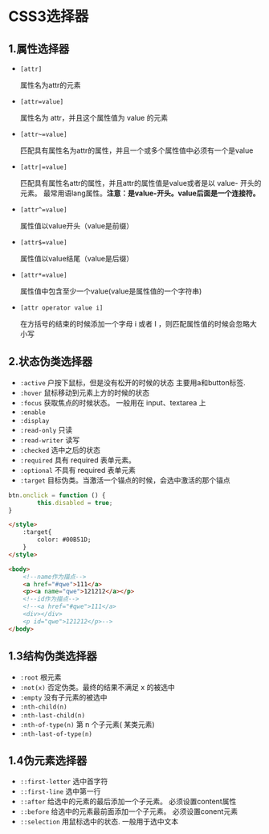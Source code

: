 # CSS3选择器

## 1.属性选择器

- `[attr]`

  属性名为attr的元素

- `[attr=value]`

  属性名为 attr，并且这个属性值为 value 的元素

- `[attr~=value]`

  匹配具有属性名为attr的属性，并且一个或多个属性值中必须有⼀个是value

- `[attr|=value]`

  匹配具有属性名attr的属性，并且attr的属性值是value或者是以 value- 开头的元素。 最常⽤语lang属性。**注意：是value-开头。value后⾯是⼀个连接符。**

- `[attr^=value]`

  属性值以value开头（value是前缀）

- `[attr$=value]`

  属性值以value结尾（value是后缀）

- `[attr*=value]`

  属性值中包含⾄少⼀个value(value是属性值的⼀个字符串)

- `[attr operator value i]`

  在⽅括号的结束的时候添加⼀个字⺟ i 或者 I ，则匹配属性值的时候会忽略⼤⼩写

## 2.状态伪类选择器

- `:active` 户按下⿏标，但是没有松开的时候的状态 主要⽤a和button标签.
- `:hover`         ⿏标移动到元素上⽅的时候的状态
- `:focus`         获取焦点的时候状态。 ⼀般⽤在 input、textarea 上
- `:enable`
- `:display`
- `:read-only`     只读
- `:read-writer`    读写
- `:checked`      选中之后的状态
- `:required`     具有 required 表单元素。
- `:optional`    不具有 required 表单元素
- `:target`    目标伪类。当激活⼀个锚点的时候，会选中激活的那个锚点

```javascript
btn.onclick = function () {
        this.disabled = true;
}
```

```html
</style>
    :target{
        color: #00B51D;
    }
</style>

<body>
    <!--name作为描点-->
    <a href="#qwe">111</a>
    <p><a name="qwe">121212</a></p>
    <!--id作为描点-->
    <!--<a href="#qwe">111</a>
	<div></div>
	<p id="qwe">121212</p>-->
</body>
```

## 1.3结构伪类选择器

- `:root`   根元素
- `:not(x)`   否定伪类。最终的结果不满⾜ x 的被选中
- `:empty`  没有子元素的被选中
- `:nth-child(n)`
- `:nth-last-child(n)`
- `:nth-of-type(n)`  第 n 个⼦元素( 某类元素)
- `:nth-last-of-type(n)`

## 1.4伪元素选择器

- `::first-letter`    选中首字符
- `::first-line`     选中第一行
- `::after`    给选中的元素的最后添加⼀个⼦元素。 必须设置content属性
- `::before`   给选中的元素最前⾯添加⼀个⼦元素。 必须设置conent元素
- `::selection`    ⽤⿏标选中的状态. ⼀般⽤于选中⽂本
